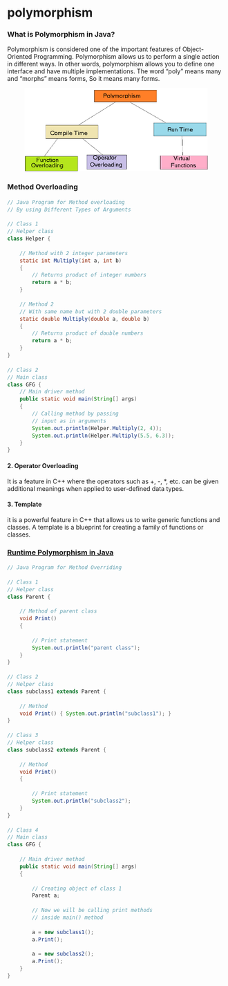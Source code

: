 # polymorphism

### What is Polymorphism in Java?

Polymorphism is considered one of the important features of Object-Oriented Programming. Polymorphism allows us to perform a single action in different ways. In other words, polymorphism allows you to define one interface and have multiple implementations. The word “poly” means many and “morphs” means forms, So it means many forms.

<figure><img src="../../../.gitbook/assets/image (4) (1) (1) (1) (1).png" alt=""><figcaption></figcaption></figure>

### **Method Overloading**

```java
// Java Program for Method overloading
// By using Different Types of Arguments

// Class 1
// Helper class
class Helper {

	// Method with 2 integer parameters
	static int Multiply(int a, int b)
	{
		// Returns product of integer numbers
		return a * b;
	}

	// Method 2
	// With same name but with 2 double parameters
	static double Multiply(double a, double b)
	{
		// Returns product of double numbers
		return a * b;
	}
}

// Class 2
// Main class
class GFG {
	// Main driver method
	public static void main(String[] args)
	{
		// Calling method by passing
		// input as in arguments
		System.out.println(Helper.Multiply(2, 4));
		System.out.println(Helper.Multiply(5.5, 6.3));
	}
}

```

#### **2. Operator Overloading**

It is a feature in C++ where the operators such as +, -, \*, etc. can be given additional meanings when applied to user-defined data types.

#### **3. Template**

it is a powerful feature in C++ that allows us to write generic functions and classes. A template is a blueprint for creating a family of functions or classes.

### [Runtime Polymorphism in Java](https://www.geeksforgeeks.org/dynamic-method-dispatch-runtime-polymorphism-java/)

```java
// Java Program for Method Overriding

// Class 1
// Helper class
class Parent {

	// Method of parent class
	void Print()
	{

		// Print statement
		System.out.println("parent class");
	}
}

// Class 2
// Helper class
class subclass1 extends Parent {

	// Method
	void Print() { System.out.println("subclass1"); }
}

// Class 3
// Helper class
class subclass2 extends Parent {

	// Method
	void Print()
	{

		// Print statement
		System.out.println("subclass2");
	}
}

// Class 4
// Main class
class GFG {

	// Main driver method
	public static void main(String[] args)
	{

		// Creating object of class 1
		Parent a;

		// Now we will be calling print methods
		// inside main() method

		a = new subclass1();
		a.Print();

		a = new subclass2();
		a.Print();
	}
}
	
```
